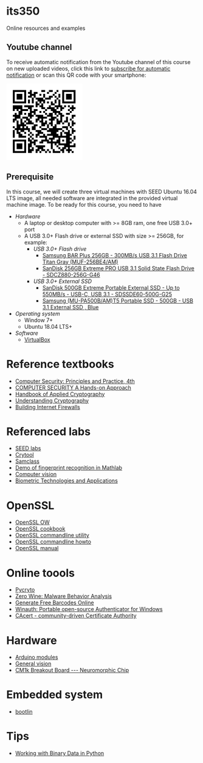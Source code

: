 # its350
Online resources and examples

## Youtube channel
To receive automatic notification from the Youtube channel of this course on new uploaded videos,
click this link to [subscribe for automatic notification](https://www.youtube.com/channel/UCjIWgywyl8qMGgxdzTlI63A) or scan this QR code with your smartphone:

![subscribe for automatic notification](./qlwyQR.png)

## Prerequisite
In this course, we will create three virtual machines with SEED Ubuntu 16.04 LTS image, all needed software are integrated  in the provided virtual machine image. To be ready for this course, you need to have
* _Hardware_
  * A laptop or desktop computer with >= 8GB ram, one free USB 3.0+ port
  * A USB 3.0+ Flash drive or external SSD with size >= 256GB, for example:
    * _USB 3.0+ Flash drive_
      * [Samsung BAR Plus 256GB - 300MB/s USB 3.1 Flash Drive Titan Gray (MUF-256BE4/AM)](https://www.amazon.com/Samsung-BAR-Plus-32GB-MUF-32BE4/dp/B07BPKL2D2?ref\_=fsclp\_pl\_dp\_2&th=1)
      * [SanDisk 256GB Extreme PRO USB 3.1 Solid State Flash Drive - SDCZ880-256G-G46](https://www.amazon.com/dp/B01N7QDO7M/ref=emc\_b\_5\_t)
    * _USB 3.0+  External SSD_
      * [SanDisk 500GB Extreme Portable External SSD - Up to 550MB/s - USB-C, USB 3.1 - SDSSDE60-500G-G25](https://www.amazon.com/SanDisk-500GB-Extreme-Portable-External/dp/B078SWJ3CF/ref=sr\_1\_1?dchild=1&keywords=SanDisk\+500GB\+Extreme\+Portable\+External\+SSD\+-\+Up\+to\+550MB%2Fs\+-\+USB-C%2C\+USB\+3\.1\+-\+SDSSDE60-500G-G25&qid=1588950864&s=electronics&sr=1-1)
      * [Samsung (MU-PA500B/AM)T5 Portable SSD - 500GB - USB 3.1 External SSD , Blue ](https://www.amazon.com/Samsung-T5-Portable-SSD-MU-PA500B/dp/B073GZBT36?ref\_=fsclp\_pl\_dp\_3&th=1)
* _Operating system_
  * Window 7+ 
  * Ubuntu 18.04 LTS+
* _Software_
  * [VirtualBox](https://www.virtualbox.org/)

# Reference textbooks
* [Computer Security: Principles and Practice, 4th](https://www.pearson.com/us/higher-education/program/Stallings-Computer-Security-Principles-and-Practice-4th-Edition/PGM1805260.html?tab=resources)
* [COMPUTER SECURITY A Hands-on Approach](https://www.handsonsecurity.net/)
* [Handbook of Applied Cryptography](http://cacr.uwaterloo.ca/hac/)
* [Understanding Cryptography](http://www.crypto-textbook.com/)
* [Building Internet Firewalls](https://docstore.mik.ua/orelly/networking/firewall/index.htm)


# Referenced labs
* [SEED labs](https://seedsecuritylabs.org/)
* [Crytool](https://www.cryptool.org/en/)
* [Samclass](https://samsclass.info/)
* [Demo of fingerprint recognition in Mathlab](https://www.mathworks.com/matlabcentral/mlc-downloads/downloads/submissions/16728/versions/5/previews/FingerPrint/html/fingerprint.html)
* [Computer vision](http://www.ece.lsu.edu/gunturk/EE7700/)
* [Biometric Technologies and Applications](https://users.ece.cmu.edu/~jzhu/class/18200/F06/)

# OpenSSL
* [OpenSSL OW](https://wiki.openssl.org/index.php/Main_Page)
* [OpenSSL cookbook](https://www.feistyduck.com/library/openssl-cookbook/online/index.html)
* [OpenSSL commandline utility](https://wiki.openssl.org/index.php/Command_Line_Utilities)
* [OpenSSL commandline howto](https://www.madboa.com/geek/openssl/)
* [OpenSSL manual](https://www.openssl.org/docs/man1.1.0/apps/)

# Online toools
* [Pycryto](https://www.dlitz.net/software/pycrypto/)
* [Zero Wine: Malware Behavior Analysis](http://zerowine.sourceforge.net/)
* [Generate Free Barcodes Online](https://barcode.tec-it.com/en)
* [Winauth: Portable open-source Authenticator for Windows](https://winauth.github.io/winauth/)
* [CAcert - community-driven Certificate Authority](http://www.cacert.org/)

# Hardware
* [Arduino modules](https://store.arduino.cc/usa/arduino/boards-modules)
* [General vision](https://www.general-vision.com/)
* [CM1k Breakout Board --- Neuromorphic Chip](https://www.openhardware.io/view/208/CM1k-Breakout-Board-Neuromorphic-Chip)

# Embedded system
* [bootlin](https://bootlin.com/)

# Tips
* [Working with Binary Data in Python](https://www.devdungeon.com/content/working-binary-data-python)